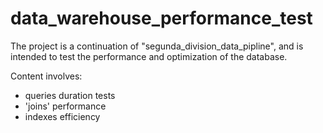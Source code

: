 # data_warehouse_performance_test
The project is a continuation of "segunda_division_data_pipline", and is intended to test the performance and optimization of the database.

Content involves:
- queries duration tests
- 'joins' performance
- indexes efficiency

